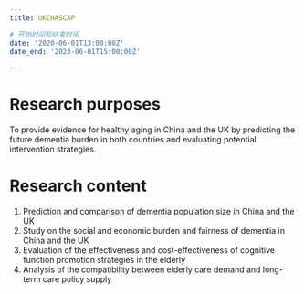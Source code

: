 ```yaml
---
title: UKCHASCAP

# 开始时间和结束时间
date: '2020-06-01T13:00:00Z'
date_end: '2023-06-01T15:00:00Z'

---
```


<!--more-->

# Research purposes
To provide evidence for healthy aging in China and the UK by predicting the future dementia burden in both countries and evaluating potential intervention strategies.
# Research content
1. Prediction and comparison of dementia population size in China and the UK
2. Study on the social and economic burden and fairness of dementia in China and the UK
3. Evaluation of the effectiveness and cost-effectiveness of cognitive function promotion strategies in the elderly
4. Analysis of the compatibility between elderly care demand and long-term care policy supply

